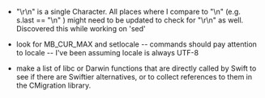 
- "\r\n" is a single Character.  All places where I compare to "\n" (e.g. s.last == "\n" ) might need to be updated to check for "\r\n" as well.  Discovered this while working on 'sed'

- look for MB_CUR_MAX and setlocale -- commands should pay attention to locale -- I've been assuming locale is always UTF-8

- make a list of libc or Darwin functions that are directly called by Swift to see if there are Swiftier alternatives, or to collect references to them in the CMigration library.
